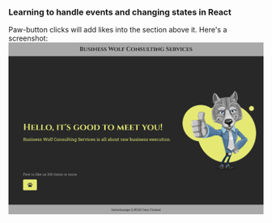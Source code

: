 ### Learning to handle events and changing states in React

Paw-button clicks will add likes into the section above it. Here's a screenshot:
<img src="./src/assets/susi-consulting.png" />
